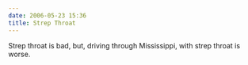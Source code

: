 ```yaml
---
date: 2006-05-23 15:36
title: Strep Throat
---
```

Strep throat is bad, but,
driving through Mississippi,
with strep throat is worse.
